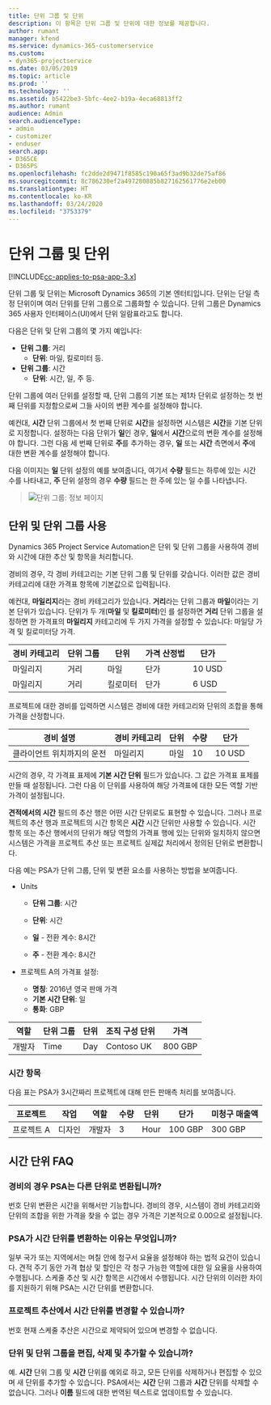 ```yaml
---
title: 단위 그룹 및 단위
description: 이 항목은 단위 그룹 및 단위에 대한 정보를 제공합니다.
author: rumant
manager: kfend
ms.service: dynamics-365-customerservice
ms.custom:
- dyn365-projectservice
ms.date: 03/05/2019
ms.topic: article
ms.prod: ''
ms.technology: ''
ms.assetid: b5422be3-5bfc-4ee2-b19a-4eca68813ff2
ms.author: rumant
audience: Admin
search.audienceType:
- admin
- customizer
- enduser
search.app:
- D365CE
- D365PS
ms.openlocfilehash: fc2dde2d9471f8585c190a65f3ad9b32de75af86
ms.sourcegitcommit: 8c786230ef2a497280885b827162561776e2eb00
ms.translationtype: HT
ms.contentlocale: ko-KR
ms.lasthandoff: 03/24/2020
ms.locfileid: "3753379"
---
```

# <a name="unit-groups-and-units"></a>단위 그룹 및 단위

[!INCLUDE[cc-applies-to-psa-app-3.x](../includes/cc-applies-to-psa-app-3x.md)]

단위 그룹 및 단위는 Microsoft Dynamics 365의 기본 엔터티입니다. 단위는 단일 측정 단위이며 여러 단위를 단위 그룹으로 그룹화할 수 있습니다. 단위 그룹은 Dynamics 365 사용자 인터페이스(UI)에서 단위 일람표라고도 합니다. 

다음은 단위 및 단위 그룹의 몇 가지 예입니다:
 
- **단위 그룹**: 거리 
    - **단위**: 마일, 킬로미터 등.
- **단위 그룹**: 시간
    - **단위**: 시간, 일, 주 등. 

단위 그룹에 여러 단위를 설정할 때, 단위 그룹의 기본 또는 제1차 단위로 설정하는 첫 번째 단위를 지정함으로써 그들 사이의 변환 계수를 설정해야 합니다. 

예컨대, **시간** 단위 그룹에서 첫 번째 단위로 **시간**을 설정하면 시스템은 **시간**을 기본 단위로 지정합니다. 설정하는 다음 단위가 **일**인 경우, **일**에서 **시간**으로의 변환 계수를 설정해야 합니다. 그런 다음 세 번째 단위로 **주**를 추가하는 경우, **일** 또는 **시간** 측면에서 **주**에 대한 변환 계수를 설정해야 합니다. 

다음 이미지는 **일** 단위 설정의 예를 보여줍니다, 여기서 **수량** 필드는 하루에 있는 시간 수를 나타내고, **주** 단위 설정의 경우 **수량** 필드는 한 주에 있는 일 수를 나타냅니다.

> ![단위 그룹: 정보 페이지](media/advanced-2.png)

## <a name="using-units-and-unit-groups"></a>단위 및 단위 그룹 사용

Dynamics 365 Project Service Automation은 단위 및 단위 그룹을 사용하여 경비와 시간에 대한 추산 및 항목을 처리합니다. 

경비의 경우, 각 경비 카테고리는 기본 단위 그룹 및 단위를 갖습니다. 이러한 값은 경비 카테고리에 대한 가격표 항목에 기본값으로 입력됩니다. 

예컨대, **마일리지**라는 경비 카테고리가 있습니다. **거리**라는 단위 그룹과 **마일**이라는 기본 단위가 있습니다. 단위가 두 개(**마일** 및 **킬로미터**)인 를 설정하면 **거리** 단위 그룹을 설정하면 한  가격표의 **마일리지** 카테고리에 두 가지 가격을 설정할 수 있습니다: 마일당 가격 및 킬로미터당 가격.

| 경비 카테고리  | 단위 그룹  | 단위      | 가격 산정법  | 단가  |
|-------------------|---------------|-----------|-------------------|-------------------|
| 마일리지           | 거리      | 마일      | 단가    | 10 USD            |
| 마일리지           | 거리      | 킬로미터 | 단가    |  6 USD            |

프로젝트에 대한 경비를 입력하면 시스템은 경비에 대한 카테고리와 단위의 조합을 통해 가격을 산정합니다. 

| 경비 설명        | 경비 카테고리  | 단위  | 수량  | 단가   |
|----------------------------|---------------------|-------|-----------|----------------|
| 클라이언트 위치까지의 운전 | 마일리지             | 마일  | 10        | 10 USD         |

시간의 경우, 각 가격표 표제에 **기본 시간 단위** 필드가 있습니다. 그 값은 가격표 표제를 만들 때 설정됩니다. 그런 다음 이 단위를 사용하여 해당 가격표에 대한 모든 역할 기반 가격이 설정됩니다.

**견적에서의 시간** 필드의 추산 행은 어떤 시간 단위로도 표현할 수 있습니다. 그러나 프로젝트의 추산 행과 프로젝트의 시간 항목은 **시간** 시간 단위만 사용할 수 있습니다. 시간 항목 또는 추산 행에서의 단위가 해당 역할의 가격표 행에 있는 단위와 일치하지 않으면 시스템은 가격을 프로젝트 추산 또는 프로젝트 실제값 처리에서 정의된 단위로 변환합니다.

다음 예는 PSA가 단위 그룹, 단위 및 변환 요소를 사용하는 방법을 보여줍니다.
- Units

   - **단위 그룹**: 시간 
   - **단위**: 시간 
    
    - **일** - 전환 계수: 8시간       
    - **주** - 전환 계수: 8시간  
        
- 프로젝트 A의 가격표 설정:

    - **명칭**: 2016년 영국 판매 가격 
    - **기본 시간 단위**: 일 
    - **통화**: GBP

| 역할      | 단위 그룹 | 단위 | 조직 구성 단위 | 가격   |
|-----------|------------|------|---------------------|---------|
| 개발자 | Time       | Day  | Contoso UK          | 800 GBP |

### <a name="time-entry"></a>시간 항목

다음 표는 PSA가 3시간짜리 프로젝트에 대해 만든 판매측 처리를 보여줍니다.


| 프로젝트   | 작업    | 역할      | 수량 | 단위  | 단가 | 미청구 매출액 |
|-----------|---------|-----------|----------|-------|------------|-----------------------|
| 프로젝트 A | 디자인  | 개발자 | 3        | Hour  | 100 GBP    | 300 GBP               |

## <a name="time-unit-faq"></a>시간 단위 FAQ

### <a name="does-psa-convert-to-different-units-in-the-case-of-expenses"></a>경비의 경우 PSA는 다른 단위로 변환됩니까?
번호 단위 변환은 시간을 위해서만 기능합니다. 경비의 경우, 시스템이 경비 카테고리와 단위의 조합을 위한 가격을 찾을 수 없는 경우 가격은 기본적으로 0.00으로 설정됩니다.

### <a name="why-does-psa-convert-time-units"></a>PSA가 시간 단위를 변환하는 이유는 무엇입니까?
일부 국가 또는 지역에서는 며칠 안에 청구서 요율을 설정해야 하는 법적 요건이 있습니다. 견적 주기 동안 가격 협상 및 할인은 각 청구 가능한 역할에 대한 일 요율을 사용하여 수행됩니다. 스케줄 추산 및 시간 항목은 시간에서 수행됩니다. 시간 단위의 이러한 차이를 지원하기 위해 PSA는 시간 단위를 변환합니다.

### <a name="can-time-units-be-changed-on-project-estimates"></a>프로젝트 추산에서 시간 단위를 변경할 수 있습니까?
번호 현재 스케줄 추산은 시간으로 제약되어 있으며 변경할 수 없습니다.

### <a name="can-units-and-unit-groups-be-edited-deleted-and-added"></a>단위 및 단위 그룹을 편집, 삭제 및 추가할 수 있습니까?
예. **시간** 단위 그룹 및 **시간** 단위를 예외로 하고, 모든 단위를 삭제하거나 편집할 수 있으며 새 단위를 추가할 수 있습니다. PSA에서는 **시간** 단위 그룹과 **시간** 단위를 삭제할 수 없습니다. 그러나 **이름** 필드에 대한 번역된 텍스트로 업데이트할 수 있습니다.

